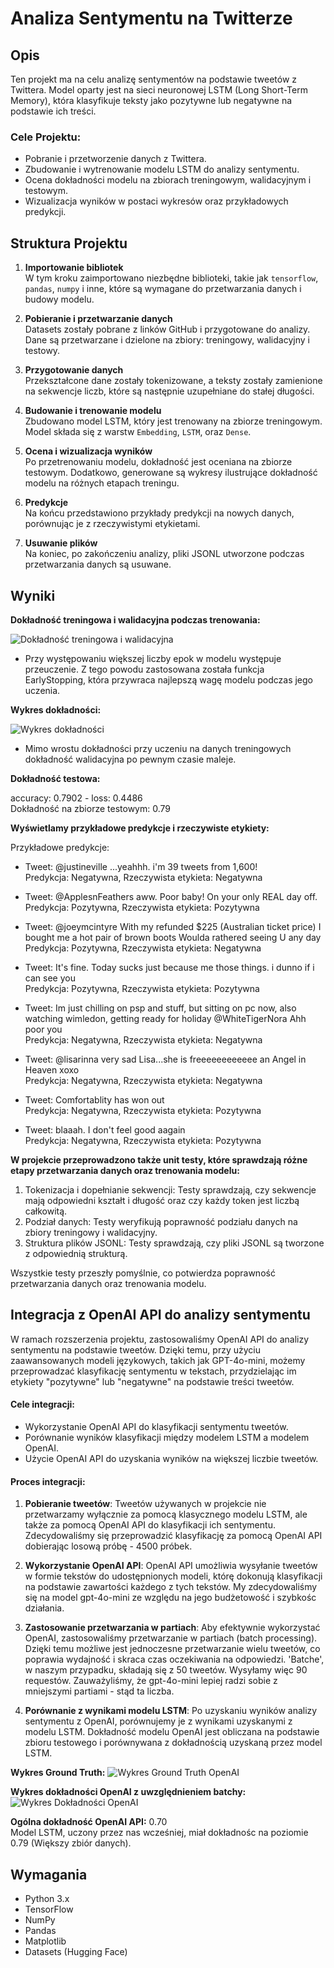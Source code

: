 # Analiza Sentymentu na Twitterze

## Opis

Ten projekt ma na celu analizę sentymentów na podstawie tweetów z Twittera. Model oparty jest na sieci neuronowej LSTM (Long Short-Term Memory), która klasyfikuje teksty jako pozytywne lub negatywne na podstawie ich treści.

### Cele Projektu:
- Pobranie i przetworzenie danych z Twittera.
- Zbudowanie i wytrenowanie modelu LSTM do analizy sentymentu.
- Ocena dokładności modelu na zbiorach treningowym, walidacyjnym i testowym.
- Wizualizacja wyników w postaci wykresów oraz przykładowych predykcji.

## Struktura Projektu

1. **Importowanie bibliotek**  
   W tym kroku zaimportowano niezbędne biblioteki, takie jak `tensorflow`, `pandas`, `numpy` i inne, które są wymagane do przetwarzania danych i budowy modelu.

2. **Pobieranie i przetwarzanie danych**  
   Datasets zostały pobrane z linków GitHub i przygotowane do analizy. Dane są przetwarzane i dzielone na zbiory: treningowy, walidacyjny i testowy.

3. **Przygotowanie danych**  
   Przekształcone dane zostały tokenizowane, a teksty zostały zamienione na sekwencje liczb, które są następnie uzupełniane do stałej długości.

4. **Budowanie i trenowanie modelu**  
   Zbudowano model LSTM, który jest trenowany na zbiorze treningowym. Model składa się z warstw `Embedding`, `LSTM`, oraz `Dense`.

5. **Ocena i wizualizacja wyników**  
   Po przetrenowaniu modelu, dokładność jest oceniana na zbiorze testowym. Dodatkowo, generowane są wykresy ilustrujące dokładność modelu na różnych etapach treningu.

6. **Predykcje**  
   Na końcu przedstawiono przykłady predykcji na nowych danych, porównując je z rzeczywistymi etykietami.

7. **Usuwanie plików**  
   Na koniec, po zakończeniu analizy, pliki JSONL utworzone podczas przetwarzania danych są usuwane.

## Wyniki
**Dokładność treningowa i walidacyjna podczas trenowania:**  

![Dokładność treningowa i walidacyjna](images/Epochs.png "Dokładność modelu na różnych etapach treningu")

- Przy występowaniu większej liczby epok w modelu występuje przeuczenie. Z tego powodu zastosowana została funkcja EarlyStopping, która przywraca najlepszą wagę modelu podczas jego uczenia.

**Wykres dokładności:**  

![Wykres dokładności](images/Chart.png "Wykres dokładności modelu")

- Mimo wrostu dokładności przy uczeniu na danych treningowych dokładność walidacyjna po pewnym czasie maleje.

**Dokładność testowa:**  

accuracy: 0.7902 - loss: 0.4486  
Dokładność na zbiorze testowym: 0.79

**Wyświetlamy przykładowe predykcje i rzeczywiste etykiety:**  

Przykładowe predykcje:  

 - Tweet: @justineville ...yeahhh. i'm 39 tweets from 1,600!  
   Predykcja: Negatywna, Rzeczywista etykieta: Negatywna

 - Tweet: @ApplesnFeathers aww. Poor baby! On your only REAL day off.  
   Predykcja: Pozytywna, Rzeczywista etykieta: Pozytywna

 - Tweet: @joeymcintyre With my refunded $225 (Australian ticket price) I bought me a hot pair of brown boots  Woulda rathered seeing U any day  
   Predykcja: Pozytywna, Rzeczywista etykieta: Negatywna

 - Tweet: It's fine. Today sucks just because me those things. i dunno if i can see you  
   Predykcja: Pozytywna, Rzeczywista etykieta: Pozytywna

 - Tweet: Im just chilling on psp and stuff, but sitting on pc now, also watching wimledon, getting ready for holiday @WhiteTigerNora Ahh poor you  
   Predykcja: Negatywna, Rzeczywista etykieta: Negatywna

 - Tweet: @lisarinna very sad Lisa...she is freeeeeeeeeeee an Angel in Heaven xoxo  
   Predykcja: Negatywna, Rzeczywista etykieta: Negatywna

 - Tweet: Comfortablity has won out  
   Predykcja: Negatywna, Rzeczywista etykieta: Pozytywna

 - Tweet: blaaah. I don't feel good aagain  
   Predykcja: Negatywna, Rzeczywista etykieta: Pozytywna

**W projekcie przeprowadzono także unit testy, które sprawdzają różne etapy przetwarzania danych oraz trenowania modelu:**

1. Tokenizacja i dopełnianie sekwencji: Testy sprawdzają, czy sekwencje mają odpowiedni kształt i długość oraz czy każdy token jest liczbą całkowitą.
2. Podział danych: Testy weryfikują poprawność podziału danych na zbiory treningowy i walidacyjny.
3. Struktura plików JSONL: Testy sprawdzają, czy pliki JSONL są tworzone z odpowiednią strukturą.

Wszystkie testy przeszły pomyślnie, co potwierdza poprawność przetwarzania danych oraz trenowania modelu.

## Integracja z OpenAI API do analizy sentymentu

W ramach rozszerzenia projektu, zastosowaliśmy OpenAI API do analizy sentymentu na podstawie tweetów. Dzięki temu, przy użyciu zaawansowanych modeli językowych, takich jak GPT-4o-mini, możemy przeprowadzać klasyfikację sentymentu w tekstach, przydzielając im etykiety "pozytywne" lub "negatywne" na podstawie treści tweetów.

#### Cele integracji:
- Wykorzystanie OpenAI API do klasyfikacji sentymentu tweetów.
- Porównanie wyników klasyfikacji między modelem LSTM a modelem OpenAI.
- Użycie OpenAI API do uzyskania wyników na większej liczbie tweetów.

#### Proces integracji:
1. **Pobieranie tweetów**: Tweetów używanych w projekcie nie przetwarzamy wyłącznie za pomocą klasycznego modelu LSTM, ale także za pomocą OpenAI API do klasyfikacji ich sentymentu. Zdecydowaliśmy się przeprowadzić klasyfikację za pomocą OpenAI API dobierając losową próbę - 4500 próbek.
   
2. **Wykorzystanie OpenAI API**: OpenAI API umożliwia wysyłanie tweetów w formie tekstów do udostępnionych modeli, którę dokonują klasyfikacji na podstawie zawartości każdego z tych tekstów. My zdecydowaliśmy się na model gpt-4o-mini ze względu na jego budżetowość i szybkośc działania.

3. **Zastosowanie przetwarzania w partiach**: Aby efektywnie wykorzystać OpenAI, zastosowaliśmy przetwarzanie w partiach (batch processing). Dzięki temu możliwe jest jednoczesne przetwarzanie wielu tweetów, co poprawia wydajność i skraca czas oczekiwania na odpowiedzi. 'Batche', w naszym przypadku, składają się z 50 tweetów. Wysyłamy więc 90 requestów. Zauważyliśmy, że gpt-4o-mini lepiej radzi sobie z mniejszymi partiami - stąd ta liczba.

4. **Porównanie z wynikami modelu LSTM**: Po uzyskaniu wyników analizy sentymentu z OpenAI, porównujemy je z wynikami uzyskanymi z modelu LSTM. Dokładność modelu OpenAI jest obliczana na podstawie zbioru testowego i porównywana z dokładnością uzyskaną przez model LSTM.

**Wykres Ground Truth:**
![Wykres Ground Truth OpenAI](images/GroundTruthOpenAI.png "Wykres Ground Truth modelu gpt-4o-mini")

**Wykres dokładności OpenAI z uwzględnieniem batchy:**
![Wykres Dokładności OpenAI](images/DokladnoscOpenAI.png "Dokładność OpenAI z uwzględnieniem batchy")

**Ogólna dokładność OpenAI API:** 0.70  
Model LSTM, uczony przez nas wcześniej, miał dokładnośc na poziomie 0.79 (Większy zbiór danych).

## Wymagania

- Python 3.x
- TensorFlow
- NumPy
- Pandas
- Matplotlib
- Datasets (Hugging Face)

